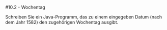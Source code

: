 #10.2 - Wochentag

Schreiben Sie ein Java-Programm, das zu einem eingegeben Datum (nach dem Jahr 1582) den zugehörigen Wochentag ausgibt.